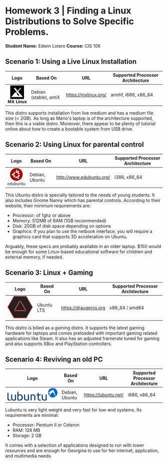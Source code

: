 # Homework 3 | Finding a Linux Distributions to Solve Specific Problems.

**Student Name:** Edwin Lotero
**Course:** CIS 106

## Scenario 1: Using a Live Linux Installation

| Logo | Based On | URL | Supported Processor Architecture |
|------|----------|-----|----------------------------------|
![mxLogo](mx.png) | Debian (stable), antiX | <https://mxlinux.org/> | armhf, i686, x86_64 |

This distro supports installation from live medium and has a medium file size (< 2GB). As long as Mario's laptop is of the architecture supported, then this is a viable distro. Moreover, there appear to be plenty of tutorial online about how to create a bootable system from USB drive.

## Scenario 2: Using Linux for parental control

| Logo | Based On | URL | Supported Processor Architecture |
|------|----------|-----|----------------------------------|
|![edubuntuLogo](edubuntu.png) | Debian, Ubuntu | <http://www.edubuntu.org/> | i386, x86_64 |

This Ubuntu distro is specially tailored to the needs of young students. It also includes Gnome Nanny which has parental controls. According to their website, their minimum requirements are:

* Processor: of 1ghz or above
* Memory: 512MB of RAM (1GB recommended)
* Disk: 20GB of disk space depending on options
* Graphics: If you plan to use the netbook interface, you will require a graphics card that supports 3D acceleration on Ubuntu. 

Arguably, these specs are probably available in an older laptop. $150 would be enough for some Linux-based educational software for children and external memory, if needed.

## Scenario 3: Linux + Gaming

| Logo | Based On | URL | Supported Processor Architecture |
|------|----------|-----|----------------------------------|
|![drauger](drauger.png) | Ubuntu LTS | <https://draugeros.org> |  x86_64 / amd64 |

This distro is billed as a gaming distro. It supports the latest gaming hardware for laptops and comes preloaded with important gaming related applications like Steam. It also has an adjusted framerate tuned for gaming and also supports XBox and PlayStation controllers.

## Scenario 4: Reviving an old PC

| Logo | Based On | URL | Supported Processor Architecture |
|------|----------|-----|----------------------------------|
|![lubuntu](Lubuntu_logo.svg) | Debian, Ubuntu | <https://lubuntu.net/> | i686, x86_64 |

Lubuntu is very light weight and very fast for low-end systems. Its requirements are minimal:

* Processor: Pentium II or Celeron
* RAM: 128 MB
* Storage: 2 GB

It comes with a selection of applications designed to run with lower resources and are enough for Georgina to use for her internet, application, and multimedia needs.